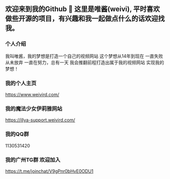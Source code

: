 ## 欢迎来到我的Github 👋 这里是唯酱(weivi), 平时喜欢做些开源的项目，有兴趣和我一起做点什么的话欢迎找我。

### 个人介绍
我叫唯酱，我的梦想是打造一个自己的视频网站 这个梦想从14年到现在 一直失败 从未放弃 一直在努力，总有一天 我会推翻前程打造出属于我的视频网站 实现我的梦想！

### 我的个人主页
https://www.weivird.com/

### 我的魔法少女伊莉雅网站
https://illya-support.weivird.com/

### 我的QQ群
1130531420

### 我的广州TG群 欢迎加入
https://t.me/joinchat/V9gPnr0bHvE0ODU1

<!--
**weivis/weivis** is a ✨ _special_ ✨ repository because its `README.md` (this file) appears on your GitHub profile.

Here are some ideas to get you started:

- 🔭 I’m currently working on ...
- 🌱 I’m currently learning ...
- 👯 I’m looking to collaborate on ...
- 🤔 I’m looking for help with ...
- 💬 Ask me about ...
- 📫 How to reach me: ...
- 😄 Pronouns: ...
- ⚡ Fun fact: ...
-->
